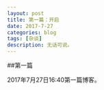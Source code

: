 ```yaml
---
layout: post
title: 第一篇：开启
date: 2017-7-27
categories: blog
tags: [杂谈]
description: 无话可说。
---
```


##第一篇

2017年7月27日16:40第一篇博客。













